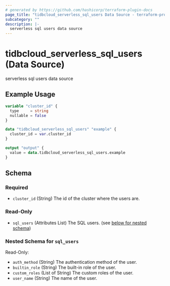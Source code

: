 ```yaml
---
# generated by https://github.com/hashicorp/terraform-plugin-docs
page_title: "tidbcloud_serverless_sql_users Data Source - terraform-provider-tidbcloud"
subcategory: ""
description: |-
  serverless sql users data source
---
```


# tidbcloud_serverless_sql_users (Data Source)

serverless sql users data source

## Example Usage

```terraform
variable "cluster_id" {
  type     = string
  nullable = false
}

data "tidbcloud_serverless_sql_users" "example" {
  cluster_id = var.cluster_id
}

output "output" {
  value = data.tidbcloud_serverless_sql_users.example
}
```

<!-- schema generated by tfplugindocs -->
## Schema

### Required

- `cluster_id` (String) The id of the cluster where the users are.

### Read-Only

- `sql_users` (Attributes List) The SQL users. (see [below for nested schema](#nestedatt--sql_users))

<a id="nestedatt--sql_users"></a>
### Nested Schema for `sql_users`

Read-Only:

- `auth_method` (String) The authentication method of the user.
- `builtin_role` (String) The built-in role of the user.
- `custom_roles` (List of String) The custom roles of the user.
- `user_name` (String) The name of the user.
